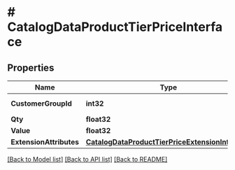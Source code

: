 # # CatalogDataProductTierPriceInterface


## Properties 


Name | Type | Description | Notes
------------ | ------------- | ------------- | -------------
**CustomerGroupId**| **int32** | Customer group id  |
**Qty**| **float32** | Tier qty  |
**Value**| **float32** | Price value  |
**ExtensionAttributes**| [**CatalogDataProductTierPriceExtensionInterface**](CatalogDataProductTierPriceExtensionInterface.md) |   | [optional]


[[Back to Model list]](../../README.md#models) [[Back to API list]](../../README.md#endpoints) [[Back to README]](../../README.md)

